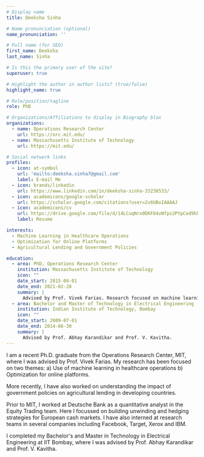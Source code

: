 ```yaml
---
# Display name
title: Deeksha Sinha

# Name pronunciation (optional)
name_pronunciation: ''

# Full name (for SEO)
first_name: Deeksha
last_name: Sinha

# Is this the primary user of the site?
superuser: true

# Highlight the author in author lists? (true/false)
highlight_name: true

# Role/position/tagline
role: PhD

# Organizations/Affiliations to display in Biography blox
organizations:
  - name: Operations Research Center
    url: https://orc.mit.edu/
  - name: Massachusetts Institute of Technology
    url: https://mit.edu/

# Social network links
profiles:
  - icon: at-symbol
    url: 'mailto:deeksha.sinha7@gmail.com'
    label: E-mail Me
  - icon: brands/linkedin
    url: https://www.linkedin.com/in/deeksha-sinha-33238533/
  - icon: academicons/google-scholar
    url: https://scholar.google.com/citations?user=2v6UBxIAAAAJ
  - icon: academicons/cv
    url: https://drive.google.com/file/d/14LCuqNrx0DKF84vNfps2PYpCed9hkOtw/view?usp=sharing
    label: Resume

interests:
  - Machine Learning in Healthcare Operations
  - Optimization for Online Platforms
  - Agricultural Lending and Government Policies

education:
  - area: PhD, Operations Research Center
    institution: Massachusetts Institute of Technology
    icon: ""
    date_start: 2015-09-01
    date_end: 2021-02-28
    summary: |
      Advised by Prof. Vivek Farias. Research focused on machine learning in healthcare operations and optimization for online platforms.
  - area: Bachelor and Master of Technology in Electrical Engineering
    institution: Indian Institute of Technology, Bombay
    icon: ""
    date_start: 2009-07-01
    date_end: 2014-06-30
    summary: |
      Advised by Prof. Abhay Karandikar and Prof. V. Kavitha.
---
```


I am a recent Ph.D. graduate from the Operations Research Center, MIT, where I was advised by Prof. Vivek Farias. My research has been focused on two themes:
a) Use of machine learning in healthcare operations
b) Optimization for online platforms.

More recently, I have also worked on understanding the impact of government policies on agricultural lending in developing countries.

Prior to MIT, I worked at Deutsche Bank as a quantitative analyst in the Equity Trading team. Here I focussed on building unwinding and hedging strategies for European cash markets. I have also interned at research teams in several companies including Facebook, Target, Xerox and IBM.

I completed my Bachelor's and Master in Technology in Electrical Engineering at IIT Bombay, where I was advised by Prof. Abhay Karandikar and Prof. V. Kavitha.
